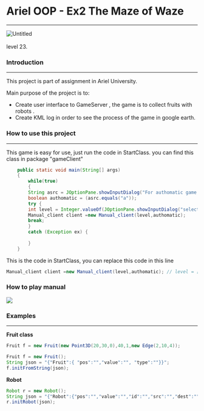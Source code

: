 **<h1>Ariel OOP - Ex2 The Maze of Waze</h1>**
***
<img src="https://i.imgur.com/nHA5kss.png" alt="Untitled" border="0"/><br /><br/>
level 23.

**<h3>Introduction</h3>**
<hr>

This project is part of assignment in Ariel University.

Main purpose of the project is to:

<ul><li>Create user interface to GameServer , the game is to collect fruits with robots .</li>
<li>Create KML log in order to see the process of the game in google earth.</li></ul>

**<h3>How to use this project</h3>**
<hr>

This game is easy for use, just run the code in StartClass. you can find this class in package "gameClient"

```java
	public static void main(String[] args)
	{
		while(true)
		{
		String asrc = JOptionPane.showInputDialog("For authomatic game press a, else any key");
		boolean authomatic = (asrc.equals("a"));
		try {
		int level = Integer.valueOf(JOptionPane.showInputDialog("select level [0,23]"));
		Manual_client client =new Manual_client(level,authomatic);
		break;
		}
		catch (Exception ex) {
			
		}
	}
```
This is the code in StartClass, you can replace this code in this line

```java
Manual_client client =new Manual_client(level,authomatic); // level = [0,23], true for authomatic game, false for manual game
```


**<h3>How to play manual</h3>**


![](https://im2.ezgif.com/tmp/ezgif-2-34cd0040db48.gif)




<h3>Examples</h3>
<hr>

**Fruit class**
```java
Fruit f = new Fruit(new Point3D(20,30,0),40,1,new Edge(2,10,4));
```

```java
Fruit f = new Fruit();
String json = "{"Fruit":{ "pos":"","value":"", "type":""}}";
f.initFromString(json);
```

**Robot**
```java
Robot r = new Robot();
String json = "{"Robot":{"pos":"","value":"","id":"","src":"","dest":"","speed":""}}";
r.initRobot(json);
```
